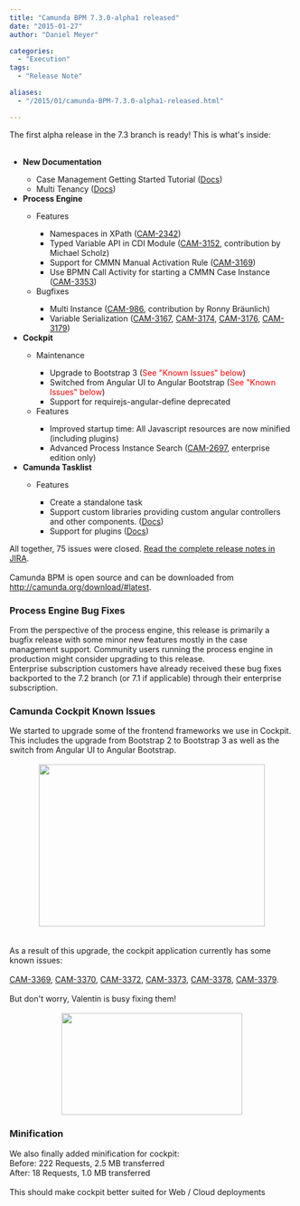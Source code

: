 ```yaml
---
title: "Camunda BPM 7.3.0-alpha1 released"
date: "2015-01-27"
author: "Daniel Meyer"

categories:
  - "Execution"
tags: 
  - "Release Note"

aliases:
  - "/2015/01/camunda-BPM-7.3.0-alpha1-released.html"

---
```


<div>
The first alpha release in the 7.3 branch is ready! This is what's inside:<br />
<br />
<ul>
<li><b>New Documentation</b></li>
<ul>
<li>Case Management Getting Started Tutorial (<a href="http://docs.camunda.org/latest/guides/getting-started-guides/cmmn/">Docs</a>)</li>
<li>Multi Tenancy (<a href="http://docs.camunda.org/latest/guides/user-guide/#introduction-architecture-overview-multi-tenancy-model">Docs</a>)</li>
</ul>
<li><b>Process Engine</b></li>
<ul>
<li>Features</li>
<ul>
<li>Namespaces in XPath (<a href="https://app.camunda.com/jira/browse/CAM-2342">CAM-2342</a>)</li>
<li>Typed Variable API in CDI Module (<a href="https://app.camunda.com/jira/browse/CAM-3152">CAM-3152</a>, contribution by Michael Scholz)</li>
<li>Support for CMMN Manual Activation Rule (<a href="https://app.camunda.com/jira/browse/CAM-3169">CAM-3169</a>)&nbsp;</li>
<li>Use BPMN Call Activity for starting a CMMN Case Instance (<a href="https://app.camunda.com/jira/browse/CAM-3353">CAM-3353</a>)</li>
</ul>
<li>Bugfixes</li>
<ul>
<li>Multi Instance (<a href="https://app.camunda.com/jira/browse/CAM-986">CAM-986</a>,&nbsp;contribution by Ronny Bräunlich)</li>
<li>Variable Serialization (<a href="https://app.camunda.com/jira/browse/CAM-3167">CAM-3167</a>,&nbsp;<a href="https://app.camunda.com/jira/browse/CAM-3174">CAM-3174</a>,&nbsp;<a href="https://app.camunda.com/jira/browse/CAM-3176">CAM-3176</a>,&nbsp;<a href="https://app.camunda.com/jira/browse/CAM-3179">CAM-3179</a>)</li>
</ul>
</ul>
<li><b>Cockpit</b></li>
<ul>
<li>Maintenance</li>
<ul>
<li>Upgrade to Bootstrap 3 (<span style="color: red;">See "Known Issues" below</span>)</li>
<li>Switched from Angular UI to Angular Bootstrap&nbsp;(<span style="color: red;">See "Known Issues" below</span>)</li>
<li>Support for&nbsp;requirejs-angular-define deprecated</li>
</ul>
<li>Features</li>
<ul>
<li>Improved startup time: All Javascript resources are now minified (including plugins)</li>
<li>Advanced Process Instance Search (<a href="https://app.camunda.com/jira/browse/CAM-2697">CAM-2697</a>, enterprise edition only)</li>
</ul>
</ul>
<li><b>Camunda Tasklist</b></li>
<ul>
<li>Features</li>
<ul>
<li>Create a standalone task</li>
<li>Support custom libraries providing custom angular controllers and other components. (<a href="http://docs.camunda.org/latest/guides/user-guide/#tasklist-customizing-custom-scripts">Docs</a>)</li>
<li>Support for plugins (<a href="http://docs.camunda.org/latest/guides/user-guide/#tasklist-plugins">Docs</a>)</li>
</ul>
</ul>
</ul>
<div>
All together, 75 issues were closed.&nbsp;<a href="https://app.camunda.com/jira/secure/ReleaseNote.jspa?projectId=10230&amp;version=13506">Read the complete release notes in JIRA</a>.</div>
<div>
<br /></div>
<div>
Camunda BPM is open source and can be downloaded from <a href="http://camunda.org/download/#latest">http://camunda.org/download/#latest</a>.</div>
<div>
<a name='more'></a><h3>
Process Engine Bug Fixes</h3>
<div>
From the perspective of the process engine, this release is primarily a bugfix release with some minor new features mostly in the case management support. Community users running the process engine in production might consider upgrading to this release.</div>
<div>
Enterprise subscription customers have already received these bug fixes backported to the 7.2 branch (or 7.1 if applicable) through their enterprise subscription.</div>
<h3>
Camunda Cockpit Known Issues</h3>
</div>
<div>
We started to upgrade some of the frontend frameworks we use in Cockpit. This includes the upgrade from Bootstrap 2 to Bootstrap 3 as well as the switch from Angular UI to Angular Bootstrap.</div>
<div>
<br /></div>
<div class="separator" style="clear: both; text-align: center;">
<a href="http://1.bp.blogspot.com/-TF05a1x4tK0/VMeVRnuJO7I/AAAAAAAABKE/7GjQGjmliQ4/s1600/cockpit-bootstrap3.png" imageanchor="1" style="margin-left: 1em; margin-right: 1em;"><img border="0" src="http://1.bp.blogspot.com/-TF05a1x4tK0/VMeVRnuJO7I/AAAAAAAABKE/7GjQGjmliQ4/s1600/cockpit-bootstrap3.png" height="287" width="400" /></a></div>
<div>
<br /></div>
<div>
<br /></div>
<div>
As a result of this upgrade, the cockpit application currently has some known issues:</div>
<div>
<div class="MsoNormal">
<span lang="EN-US"><br /></span></div>
<div class="MsoNormal">
<span lang="EN-US"><a href="https://app.camunda.com/jira/browse/CAM-3369">CAM-3369</a>,&nbsp;</span><a href="https://app.camunda.com/jira/browse/CAM-3370">CAM-3370</a>, <a href="https://app.camunda.com/jira/browse/CAM-3372">CAM-3372</a>, <a href="https://app.camunda.com/jira/browse/CAM-3373">CAM-3373</a>, <a href="https://app.camunda.com/jira/browse/CAM-3378">CAM-3378</a>, <a href="https://app.camunda.com/jira/browse/CAM-3379">CAM-3379</a>.</div>
<div class="MsoNormal">
<br /></div>
</div>
<div>
But don't worry, Valentin is busy fixing them!</div>
<div>
<br /></div>
<div class="separator" style="clear: both; text-align: center;">
<a href="http://3.bp.blogspot.com/-38MJYsSfLTo/VMeTYkh63sI/AAAAAAAABJ0/wR2QDFV-ieA/s1600/IMG_20150127_143135897.jpg" imageanchor="1" style="margin-left: 1em; margin-right: 1em;"><img border="0" src="http://3.bp.blogspot.com/-38MJYsSfLTo/VMeTYkh63sI/AAAAAAAABJ0/wR2QDFV-ieA/s1600/IMG_20150127_143135897.jpg" height="180" width="320" /></a></div>
<h3 style="clear: both; text-align: left;">
Minification</h3>
<div class="separator" style="clear: both; text-align: left;">
We also finally added minification for cockpit:</div>
<div class="separator" style="clear: both; text-align: left;">
Before: 222 Requests, 2.5 MB transferred</div>
After: 18 Requests, 1.0 MB transferred<br />
<div>
<br /></div>
<div>
This should make cockpit better suited for Web / Cloud deployments</div>
<div>
<br /></div>
<div>
</div>

</div>